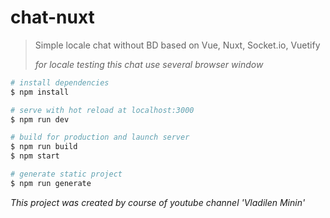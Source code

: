 # chat-nuxt
>Simple locale chat without BD based on Vue, Nuxt, Socket.io, Vuetify
>
>_for locale testing this chat use several browser window_

``` bash
# install dependencies
$ npm install

# serve with hot reload at localhost:3000
$ npm run dev

# build for production and launch server
$ npm run build
$ npm start

# generate static project
$ npm run generate
```
>
_This project was created by course of youtube channel 'Vladilen Minin'_
